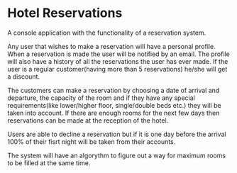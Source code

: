 # Hotel Reservations
A console application with the functionality of a reservation system.

Any user that wishes to make a reservation will have a personal profile. When a reservation is made the user will be notified by an email. The profile will also have a history of all the reservations the user has ever made. If the user is a regular customer(having more than 5 reservations) he/she will get a discount.

The customers can make a reservation by choosing a date of arrival and departure, the capacity of the room and if they have any special requirements(like lower/higher floor, single/double beds etc.) they will be taken into account.
If there are enough rooms for the next few days then reservations can be made at the reception of the hotel.

Users are able to decline a reservation but if it is one day before the arrival 100% of their fisrt night will be taken from their accounts.

The system will have an algorythm to figure out a way for maximum rooms to be filled at the same time.
